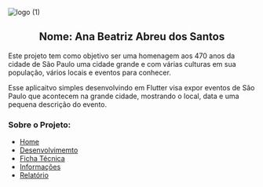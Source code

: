 
![logo (1)](https://github.com/user-attachments/assets/683f9b40-ca72-4a1e-943c-2ae8dd169e31)

<h2 align=center> Nome: Ana Beatriz Abreu dos Santos </h2>

Este projeto tem como objetivo ser uma homenagem aos 470 anos da cidade de São Paulo uma cidade grande e com várias culturas em sua população, vários locais e eventos para conhecer.

Esse aplicaitvo simples desenvolvindo em Flutter visa expor eventos de São Paulo que acontecem na grande cidade, mostrando o local, data e uma pequena descrição do evento.

### Sobre o Projeto:

- [Home](https://github.com/anabtzz/AppFlutter_IE/wiki#sobre)
- [Desenvolvimemto](https://github.com/anabtzz/AppFlutter_IE/wiki/Desenvolvimento#prot%C3%B3tipo)
- [Ficha Técnica](https://github.com/anabtzz/AppFlutter_IE/wiki/Ficha-T%C3%A9cnica#-tela-de-cadastro-e-login-)
- [Informações](https://github.com/anabtzz/AppFlutter_IE/wiki/Informa%C3%A7%C3%B5es#programas)
- [Relatório](https://github.com/anabtzz/AppFlutter_IE/wiki/Informa%C3%A7%C3%B5es#relat%C3%B3rio)
